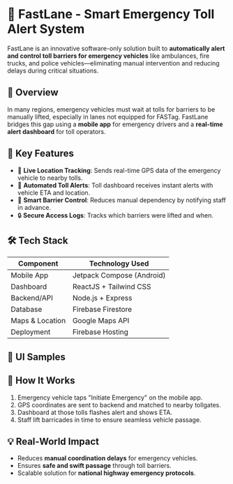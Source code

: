 # 🚨 FastLane - Smart Emergency Toll Alert System

FastLane is an innovative software-only solution built to **automatically alert and control toll barriers for emergency vehicles** like ambulances, fire trucks, and police vehicles—eliminating manual intervention and reducing delays during critical situations.

## 🚀 Overview

In many regions, emergency vehicles must wait at tolls for barriers to be manually lifted, especially in lanes not equipped for FASTag. FastLane bridges this gap using a **mobile app** for emergency drivers and a **real-time alert dashboard** for toll operators.

## 🧩 Key Features

- 📍 **Live Location Tracking**: Sends real-time GPS data of the emergency vehicle to nearby tolls.
- 🛑 **Automated Toll Alerts**: Toll dashboard receives instant alerts with vehicle ETA and location.
- 🧠 **Smart Barrier Control**: Reduces manual dependency by notifying staff in advance.
- 🔒 **Secure Access Logs**: Tracks which barriers were lifted and when.

## 🛠️ Tech Stack

| Component          | Technology Used          |
|--------------------|--------------------------|
| Mobile App         | Jetpack Compose (Android)|
| Dashboard          | ReactJS + Tailwind CSS   |
| Backend/API        | Node.js + Express        |
| Database           | Firebase Firestore       |
| Maps & Location    | Google Maps API          |
| Deployment         | Firebase Hosting         |

## 📸 UI Samples



## 🧪 How It Works

1. Emergency vehicle taps "Initiate Emergency" on the mobile app.
2. GPS coordinates are sent to backend and matched to nearby tollgates.
3. Dashboard at those tolls flashes alert and shows ETA.
4. Staff lift barricades in time to ensure seamless vehicle passage.

## 💡 Real-World Impact

- Reduces **manual coordination delays** for emergency vehicles.
- Ensures **safe and swift passage** through toll barriers.
- Scalable solution for **national highway emergency protocols**.
